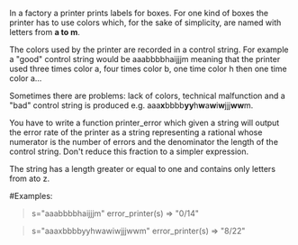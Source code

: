 In a factory a printer prints labels for boxes. For one kind of boxes the printer has to use colors which, for the sake of simplicity, are named with letters from **a to m**.

The colors used by the printer are recorded in a control string. For example a "good" control string would be aaabbbbhaijjjm meaning that the printer used three times color a, four times color b, one time color h then one time color a...

Sometimes there are problems: lack of colors, technical malfunction and a "bad" control string is produced e.g. aaa**x**bbbb**yy**h**w**a**w**i**w**jjj**ww**m.

You have to write a function printer_error which given a string will output the error rate of the printer as a string representing a rational whose numerator is the number of errors and the denominator the length of the control string. Don't reduce this fraction to a simpler expression.

The string has a length greater or equal to one and contains only letters from ato z.

#Examples:

>s="aaabbbbhaijjjm"
>error_printer(s) => "0/14"

>s="aaaxbbbbyyhwawiwjjjwwm"
>error_printer(s) => "8/22"
